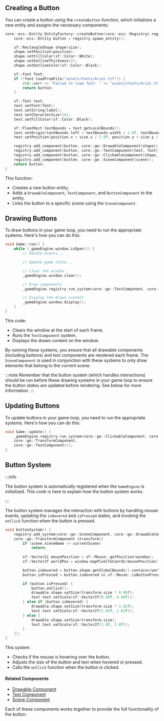 ## Creating a Button

You can create a button using the `createButton` function, which initializes a new entity and assigns the necessary components:

```cpp
core::ecs::Entity EntityFactory::createButton(core::ecs::Registry& registry, const sf::Vector2f& position, const sf::Vector2f& size, const std::string& label, const std::function<void()>& onClick, int scene) {
    core::ecs::Entity button = registry.spawn_entity();

    sf::RectangleShape shape(size);
    shape.setPosition(position);
    shape.setFillColor(sf::Color::White);
    shape.setOutlineThickness(2);
    shape.setOutlineColor(sf::Color::Black);

    sf::Font font;
    if (!font.loadFromFile("assets/Fonts/Arial.ttf")) {
        std::cerr << "Failed to load font: " << "assets/Fonts/Arial.ttf" << std::endl;
        return button;
    }

    sf::Text text;
    text.setFont(font);
    text.setString(label);
    text.setCharacterSize(24);
    text.setFillColor(sf::Color::Black);

    sf::FloatRect textBounds = text.getLocalBounds();
    text.setOrigin(textBounds.left + textBounds.width / 2.0f, textBounds.top + textBounds.height / 2.0f);
    text.setPosition(position.x + size.x / 2.0f, position.y + size.y / 2.0f);

    registry.add_component(button, core::ge::DrawableComponent{shape});
    registry.add_component(button, core::ge::TextComponent{text, font});
    registry.add_component(button, core::ge::ClickableComponent{shape, onClick, false, false});
    registry.add_component(button, core::ge::SceneComponent{scene});
    return button;
}
```

This function:
- Creates a new button entity.
- Adds a `DrawableComponent`, `TextComponent`, and `ButtonComponent` to the entity.
- Links the button to a specific scene using the `SceneComponent`.

## Drawing Buttons

To draw buttons in your game loop, you need to run the appropriate systems. Here's how you can do this:

```cpp
void Game::run() {
    while (_gameEngine.window.isOpen()) {
        // Handle events...

        // Update game state...

        // Clear the window
        _gameEngine.window.clear();

        // Draw components
        _gameEngine.registry.run_system<core::ge::TextComponent, core::ge::SceneComponent>();

        // Display the drawn content
        _gameEngine.window.display();
    }
}
```

This code:
- Clears the window at the start of each frame.
- Runs the `TextComponent` system.
- Displays the drawn content on the window.

By running these systems, you ensure that all drawable components (including buttons) and text components are rendered each frame. The `SceneComponent` is used in conjunction with these systems to only draw elements that belong to the current scene.

:::note
Remember that the button system (which handles interactions) should be run before these drawing systems in your game loop to ensure the button states are updated before rendering. See below for more information.
:::

## Updating Buttons

To update buttons in your game loop, you need to run the appropriate systems. Here's how you can do this:

```cpp
void Game::update() {
    _gameEngine.registry.run_system<core::ge::ClickableComponent, core::ge::SceneComponent, core::ge::DrawableComponent, 
    core::ge::TransformComponent,
    core::ge::TextComponent>();
}
```

## Button System

:::info

The button system is automatically registered when the `GameEngine` is initialized.
This code is here to explain how the button system works.

:::

The button system manages the interaction with buttons by handling mouse events, updating the `isHovered` and `isPressed` states, and invoking the `onClick` function when the button is pressed.

```cpp
void buttonSystem() {
    registry.add_system<core::ge::SceneComponent, core::ge::DrawableComponent, core::ge::TextComponent>([&window = window, &currentScene = currentScene](core::ecs::Entity, core::ge::ClickableComponent &button, core::ge::SceneComponent &scene, core::ge::DrawableComponent &drawable, core::ge::TextComponent &text,
    core::ge::TransformComponent &transform){
        if (scene.sceneName != currentScene)
            return;
        
        sf::Vector2i mousePosition = sf::Mouse::getPosition(window);
        sf::Vector2f worldPos = window.mapPixelToCoords(mousePosition);

        button.isHovered = button.shape.getGlobalBounds().contains(worldPos);
        button.isPressed = button.isHovered && sf::Mouse::isButtonPressed(sf::Mouse::Left);

        if (button.isPressed) {
            button.onClick();
            drawable.shape.setSize(transform.size * 0.98f);
            text.text.setScale(sf::Vector2f(0.98f, 0.98f));
        } else if (button.isHovered) {
            drawable.shape.setSize(transform.size * 1.02f);
            text.text.setScale(sf::Vector2f(1.02f, 1.02f));
        } else {
            drawable.shape.setSize(transform.size);
            text.text.setScale(sf::Vector2f(1.0f, 1.0f));
        }
    });
}
```

This system:
- Checks if the mouse is hovering over the button.
- Adjusts the size of the button and text when hovered or pressed.
- Calls the `onClick` function when the button is clicked.

#### Related Components
- [Drawable Component](link-to-drawable-doc)
- [Text Component](link-to-text-doc)
- [Scene Component](link-to-scene-doc)

Each of these components works together to provide the full functionality of the button.